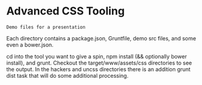 # Advanced CSS Tooling

    Demo files for a presentation

Each directory contains a package.json, Gruntfile, demo src files, and some even a bower.json.

cd into the tool you want to give a spin, npm install (&& optionally bower install), and grunt. Checkout the target/www/assets/css directories to see the output. In the hackers and uncss directories there is an addition grunt dist task that will do some additional processing.
